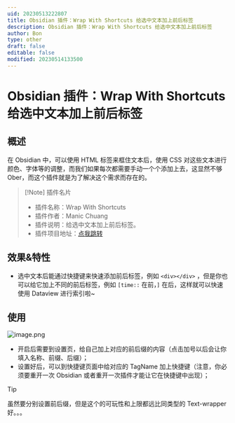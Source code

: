 ```yaml
---
uid: 20230513222807
title: Obsidian 插件：Wrap With Shortcuts 给选中文本加上前后标签
description: Obsidian 插件：Wrap With Shortcuts 给选中文本加上前后标签
author: Bon
type: other
draft: false
editable: false
modified: 20230514133500
---
```


# Obsidian 插件：Wrap With Shortcuts 给选中文本加上前后标签

## 概述

在 Obsidian 中，可以使用 HTML 标签来框住文本后，使用 CSS 对这些文本进行颜色、字体等的调整，而我们如果每次都需要手动一个个添加上去，这显然不够 Ober，而这个插件就是为了解决这个需求而存在的。

> [!Note] 插件名片
> - 插件名称：Wrap With Shortcuts
> - 插件作者：Manic Chuang
> - 插件说明：给选中文本加上前后标签。
> - 插件项目地址：[点我跳转](https://github.com/manic/obsidian-wrap-with-shortcuts)

## 效果&特性

- 选中文本后能通过快捷键来快速添加前后标签，例如 `<div></div>` ，但是你也可以给它加上不同的前后标签，例如 `[time::` 在前，`]` 在后，这样就可以快速使用 Dataview 进行索引啦~

## 使用

![image.png](https://cdn.pkmer.cn/images/20230514133326.png!pkmer)

- 开启后需要到设置页，给自己加上对应的前后缀的内容（点击加号以后会让你填入名称、前缀、后缀）；
- 设置好后，可以到快捷键页面中给对应的 TagName 加上快捷键（注意，你必须要重开一次 Obsidian 或者重开一次插件才能让它在快捷键中出现）；

> [!tip]
> 虽然要分别设置前后缀，但是这个的可玩性和上限都远比同类型的 Text-wrapper 好。。。
